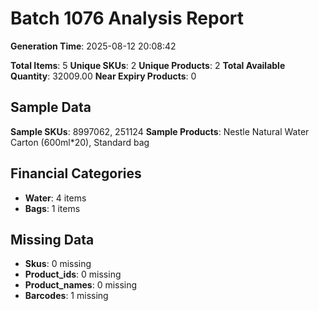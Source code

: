 # Batch 1076 Analysis Report

**Generation Time**: 2025-08-12 20:08:42

**Total Items**: 5
**Unique SKUs**: 2
**Unique Products**: 2
**Total Available Quantity**: 32009.00
**Near Expiry Products**: 0

## Sample Data
**Sample SKUs**: 8997062, 251124
**Sample Products**: Nestle Natural Water Carton (600ml*20), Standard bag

## Financial Categories
- **Water**: 4 items
- **Bags**: 1 items

## Missing Data
- **Skus**: 0 missing
- **Product_ids**: 0 missing
- **Product_names**: 0 missing
- **Barcodes**: 1 missing
